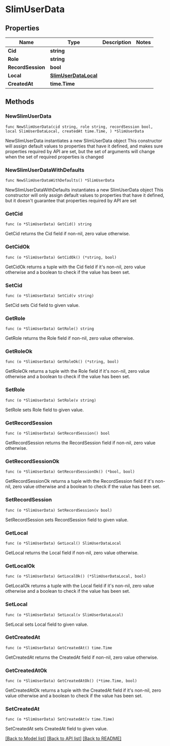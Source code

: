# SlimUserData

## Properties

Name | Type | Description | Notes
------------ | ------------- | ------------- | -------------
**Cid** | **string** |  | 
**Role** | **string** |  | 
**RecordSession** | **bool** |  | 
**Local** | [**SlimUserDataLocal**](SlimUserDataLocal.md) |  | 
**CreatedAt** | **time.Time** |  | 

## Methods

### NewSlimUserData

`func NewSlimUserData(cid string, role string, recordSession bool, local SlimUserDataLocal, createdAt time.Time, ) *SlimUserData`

NewSlimUserData instantiates a new SlimUserData object
This constructor will assign default values to properties that have it defined,
and makes sure properties required by API are set, but the set of arguments
will change when the set of required properties is changed

### NewSlimUserDataWithDefaults

`func NewSlimUserDataWithDefaults() *SlimUserData`

NewSlimUserDataWithDefaults instantiates a new SlimUserData object
This constructor will only assign default values to properties that have it defined,
but it doesn't guarantee that properties required by API are set

### GetCid

`func (o *SlimUserData) GetCid() string`

GetCid returns the Cid field if non-nil, zero value otherwise.

### GetCidOk

`func (o *SlimUserData) GetCidOk() (*string, bool)`

GetCidOk returns a tuple with the Cid field if it's non-nil, zero value otherwise
and a boolean to check if the value has been set.

### SetCid

`func (o *SlimUserData) SetCid(v string)`

SetCid sets Cid field to given value.


### GetRole

`func (o *SlimUserData) GetRole() string`

GetRole returns the Role field if non-nil, zero value otherwise.

### GetRoleOk

`func (o *SlimUserData) GetRoleOk() (*string, bool)`

GetRoleOk returns a tuple with the Role field if it's non-nil, zero value otherwise
and a boolean to check if the value has been set.

### SetRole

`func (o *SlimUserData) SetRole(v string)`

SetRole sets Role field to given value.


### GetRecordSession

`func (o *SlimUserData) GetRecordSession() bool`

GetRecordSession returns the RecordSession field if non-nil, zero value otherwise.

### GetRecordSessionOk

`func (o *SlimUserData) GetRecordSessionOk() (*bool, bool)`

GetRecordSessionOk returns a tuple with the RecordSession field if it's non-nil, zero value otherwise
and a boolean to check if the value has been set.

### SetRecordSession

`func (o *SlimUserData) SetRecordSession(v bool)`

SetRecordSession sets RecordSession field to given value.


### GetLocal

`func (o *SlimUserData) GetLocal() SlimUserDataLocal`

GetLocal returns the Local field if non-nil, zero value otherwise.

### GetLocalOk

`func (o *SlimUserData) GetLocalOk() (*SlimUserDataLocal, bool)`

GetLocalOk returns a tuple with the Local field if it's non-nil, zero value otherwise
and a boolean to check if the value has been set.

### SetLocal

`func (o *SlimUserData) SetLocal(v SlimUserDataLocal)`

SetLocal sets Local field to given value.


### GetCreatedAt

`func (o *SlimUserData) GetCreatedAt() time.Time`

GetCreatedAt returns the CreatedAt field if non-nil, zero value otherwise.

### GetCreatedAtOk

`func (o *SlimUserData) GetCreatedAtOk() (*time.Time, bool)`

GetCreatedAtOk returns a tuple with the CreatedAt field if it's non-nil, zero value otherwise
and a boolean to check if the value has been set.

### SetCreatedAt

`func (o *SlimUserData) SetCreatedAt(v time.Time)`

SetCreatedAt sets CreatedAt field to given value.



[[Back to Model list]](../README.md#documentation-for-models) [[Back to API list]](../README.md#documentation-for-api-endpoints) [[Back to README]](../README.md)


